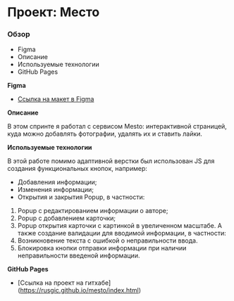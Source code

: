 # Проект: Место

### Обзор

* Figma
* Описание
* Используемые технологии
* GitHub Pages

**Figma**

* [Ссылка на макет в Figma](https://www.figma.com/file/kRVLKwYG3d1HGLvh7JFWRT/JavaScript.-Sprint-6?node-id=1124%3A73)

**Описание**

В этом спринте я работал с сервисом Mesto: интерактивной страницей, куда можно добавлять фотографии, удалять их и ставить лайки.

**Используемые технологии**

В этой работе помимо адаптивной верстки был использован JS для создания функциональных кнопок, например:
- Добавления информации;
- Изменения информации;
- Открытия и закрытия Popup, в частности:
1. Popup c редактированием информации о авторе;
2. Popup с добавлением карточки;
3. Popup открытия карточки с картинкой в увеличенном масштабе.
А также создание валидации для вводимой информации, в частности:
1. Возникновение текста с ошибкой о неправильности ввода.
2. Блокировка кнопки отправки информации при наличии неправильности введеной информации.

**GitHub Pages**

* [Ссылка на проект на гитхабе] (https://rusgic.github.io/mesto/index.html) 
